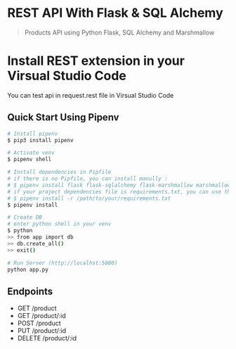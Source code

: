 # REST API With Flask & SQL Alchemy

> Products API using Python Flask, SQL Alchemy and Marshmallow

# Install REST extension in your Virsual Studio Code
You can test api in request.rest file in Virsual Studio Code

## Quick Start Using Pipenv

``` bash
# Install pipenv
$ pip3 install pipenv

# Activate venv
$ pipenv shell

# Install dependencies in Pipfile
# if there is no Pipfile, you can install manully :
# $ pipenv install flask flask-sqlalchemy flask-marshmallow marshmallow-sqlalchemy
# if your project dependencies file is requirements.txt, you can use this :
# $ pipenv install -r /path/to/your/requirements.txt
$ pipenv install

# Create DB
# enter python shell in your venv
$ python
>> from app import db
>> db.create_all()
>> exit()

# Run Server (http://localhst:5000)
python app.py
```

## Endpoints

* GET     /product
* GET     /product/:id
* POST    /product
* PUT     /product/:id
* DELETE  /product/:id